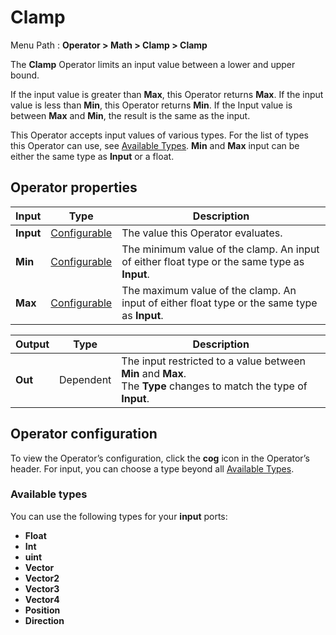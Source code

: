 # Clamp

Menu Path : **Operator > Math > Clamp > Clamp**  

The **Clamp** Operator limits an input value between a lower and upper bound. 

If the input value is greater than **Max**, this Operator returns **Max**. If the input value is less than **Min**, this Operator returns **Min**. If the Input value is between **Max** and **Min**, the result is the same as the input.

This Operator accepts input values of various types. For the list of types this Operator can use, see [Available Types](#available-types). **Min** and **Max** input can be either the same type as **Input** or a float.

## Operator properties

| **Input** | **Type**                                | **Description**                                              |
| --------- | --------------------------------------- | ------------------------------------------------------------ |
| **Input** | [Configurable](#operator-configuration) | The value this Operator evaluates.                           |
| **Min**   | [Configurable](#operator-configuration) | The minimum value of the clamp.  An input of either float type or the same type as **Input**. |
| **Max**   | [Configurable](#operator-configuration) | The maximum value of the clamp. An input of either float type or the same type as **Input**. |

| **Output** | **Type**  | **Description**                                              |
| ---------- | --------- | ------------------------------------------------------------ |
| **Out**    | Dependent | The input restricted to a value between **Min** and **Max**.<br/>The **Type** changes to match the type of **Input**. |

## Operator configuration

To view the Operator’s configuration, click the **cog** icon in the Operator’s header. For input, you can choose a type beyond all [Available Types](#available-types). 



### Available types

You can use the following types for your **input** ports:

- **Float**
- **Int**
- **uint**
- **Vector**
- **Vector2**
- **Vector3**
- **Vector4**
- **Position**
- **Direction**
